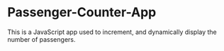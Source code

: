 # Passenger-Counter-App

This is a JavaScript app used to increment, and dynamically display the number of passengers.
